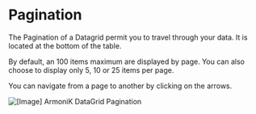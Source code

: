 # Pagination

The Pagination of a Datagrid permit you to travel through your data. It is located at the bottom of the table.

By default, an 100 items maximum are displayed by page. You can also choose to display only 5, 10 or 25 items per page.

You can navigate from a page to another by clicking on the arrows.

![\[Image\] ArmoniK DataGrid Pagination](/armonik-datagrid-pagination.png)
